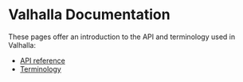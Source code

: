 # Valhalla Documentation

These pages offer an introduction to the API and terminology used in Valhalla:

- [API reference](api-reference.md)
- [Terminology](terminology.md)
